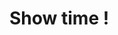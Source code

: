 <!-- .slide: class="transition left" data-background="./assets/images/pexels-miguel-á-padriñán-five.jpeg" style="left: 700px;" -->

# Show time !
